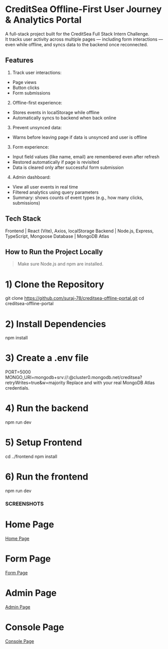 # CreditSea Offline-First User Journey & Analytics Portal

A full-stack project built for the CreditSea Full Stack Intern Challenge.  
It tracks user activity across multiple pages — including form interactions — even while offline, and syncs data to the backend once reconnected.


##  Features

1) Track user interactions:
- Page views  
- Button clicks  
- Form submissions  

2) Offline-first experience:
- Stores events in localStorage while offline  
- Automatically syncs to backend when back online 

3) Prevent unsynced data:
- Warns before leaving page if data is unsynced and user is offline  

3) Form experience:
- Input field values (like name, email) are remembered even after refresh  
- Restored automatically if page is revisited  
- Data is cleared only after successful form submission  

4) Admin dashboard:
- View all user events in real time  
- Filtered analytics using query parameters  
- Summary: shows counts of event types (e.g., how many clicks, submissions)


## Tech Stack


 Frontend   | React (Vite), Axios, localStorage 
 Backend    | Node.js, Express, TypeScript, Mongoose 
 Database   | MongoDB Atlas     


##  How to Run the Project Locally

> Make sure Node.js and npm are installed.


# 1) Clone the Repository

git clone https://github.com/suraj-78/creditsea-offline-portal.git
cd creditsea-offline-portal

# 2️) Install Dependencies
npm install


# 3) Create a .env file

PORT=5000
MONGO_URI=mongodb+srv://<username>:<password>@cluster0.mongodb.net/creditsea?retryWrites=true&w=majority
Replace <username> and <password> with your real MongoDB Atlas credentials.

# 4) Run the backend
npm run dev

# 5) Setup Frontend
cd ../frontend
npm install

# 6) Run the frontend
npm run dev



### SCREENSHOTS ###

# Home Page
[Home Page](./Screenshot%20(23).png)

# Form Page
[Form Page](./Screenshot%20(24).png)

# Admin Page
[Admin Page](./Screenshot%20(25).png)

# Console Page
[Console Page](./Screenshot%202025-07-01%20200822.png)